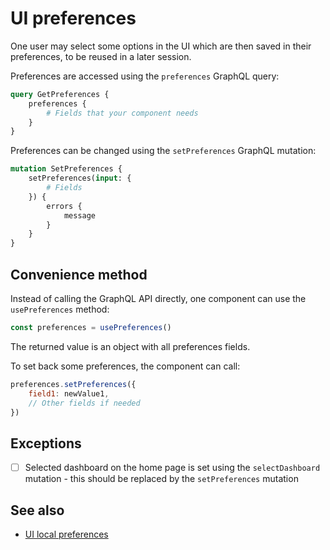 # UI preferences

One user may select some options in the UI which are then saved in their preferences, to be reused in a later session.

Preferences are accessed using the `preferences` GraphQL query:

```graphql
query GetPreferences {
    preferences {
        # Fields that your component needs
    }
}
```

Preferences can be changed using the `setPreferences` GraphQL mutation:

```graphql
mutation SetPreferences {
    setPreferences(input: {
        # Fields
    }) {
        errors {
            message
        }
    }
}
```

## Convenience method

Instead of calling the GraphQL API directly, one component can use the `usePreferences` method:

```javascript
const preferences = usePreferences()
```

The returned value is an object with all preferences fields.

To set back some preferences, the component can call:

```javascript
preferences.setPreferences({
    field1: newValue1,
    // Other fields if needed
})
```

## Exceptions

* [ ] Selected dashboard on the home page is set using the `selectDashboard` mutation - this should be replaced by the `setPreferences` mutation

## See also

* [UI local preferences](ui-local-preferences.md)
